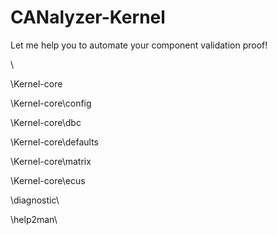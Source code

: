 # CANalyzer-Kernel
 Let me help you to automate your component validation proof!

\

\Kernel-core

\Kernel-core\config

\Kernel-core\dbc

\Kernel-core\defaults

\Kernel-core\matrix

\Kernel-core\ecus

\diagnostic\

\help2man\

